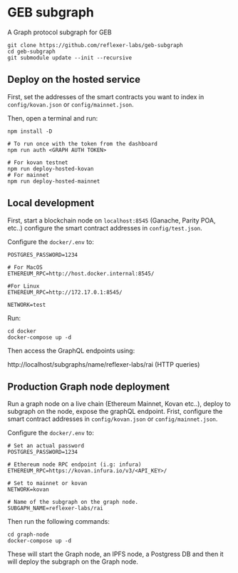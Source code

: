 # GEB subgraph

A Graph protocol subgraph for GEB

```
git clone https://github.com/reflexer-labs/geb-subgraph
cd geb-subgraph
git submodule update --init --recursive
```

## Deploy on the hosted service

First, set the addresses of the smart contracts you want to index in `config/kovan.json` or `config/mainnet.json`.

Then, open a terminal and run:

```
npm install -D

# To run once with the token from the dashboard
npm run auth <GRAPH AUTH TOKEN>

# For kovan testnet
npm run deploy-hosted-kovan
# For mainnet
npm run deploy-hosted-mainnet
```

## Local development

First, start a blockchain node on `localhost:8545` (Ganache, Parity POA, etc..) configure the smart contract addresses in `config/test.json`.

Configure the `docker/.env` to:

```
POSTGRES_PASSWORD=1234

# For MacOS
ETHEREUM_RPC=http://host.docker.internal:8545/

#For Linux
ETHEREUM_RPC=http://172.17.0.1:8545/

NETWORK=test
```

Run:

```
cd docker
docker-compose up -d
```

Then access the GraphQL endpoints using:

http://localhost/subgraphs/name/reflexer-labs/rai (HTTP queries)

## Production Graph node deployment

Run a graph node on a live chain (Ethereum Mainnet, Kovan etc..), deploy to subgraph on the node, expose the graphQL endpoint.
Frist, configure the smart contract addresses in `config/kovan.json` or `config/mainnet.json`.

Configure the `docker/.env` to:

```
# Set an actual password
POSTGRES_PASSWORD=1234

# Ethereum node RPC endpoint (i.g: infura)
ETHEREUM_RPC=https://kovan.infura.io/v3/<API_KEY>/

# Set to mainnet or kovan
NETWORK=kovan

# Name of the subgraph on the graph node.
SUBGAPH_NAME=reflexer-labs/rai

```

Then run the following commands:

```
cd graph-node
docker-compose up -d
```

These will start the Graph node, an IPFS node, a Postgress DB and then it will deploy the subgraph on the Graph node.
